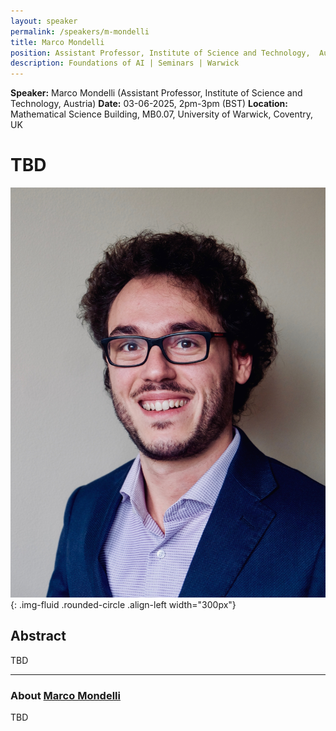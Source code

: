 ```yaml
---
layout: speaker
permalink: /speakers/m-mondelli
title: Marco Mondelli
position: Assistant Professor, Institute of Science and Technology,  Austria
description: Foundations of AI | Seminars | Warwick
---
```


**Speaker:** Marco Mondelli (Assistant Professor, Institute of Science and Technology, Austria)
**Date:** 03-06-2025, 2pm-3pm (BST)
**Location:** Mathematical Science Building, MB0.07, University of Warwick, Coventry, UK

# TBD

![Marco Mondelli](/assets/img/m_mondelli.jpg){: .img-fluid .rounded-circle .align-left width="300px"}

## Abstract

TBD

---

### About [Marco Mondelli](http://marcomondelli.com)

TBD
